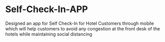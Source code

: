 # Self-Check-In-APP
Designed an app for Self Check-In for Hotel Customers through mobile which will help customers to avoid any congestion at the front desk of the hotels while maintaining social distancing
